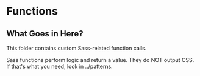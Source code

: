 # Functions

## What Goes in Here?

This folder contains custom Sass-related function calls.

Sass functions perform logic and return a value.  They do NOT output CSS.  If that's what you need, look in ../patterns.